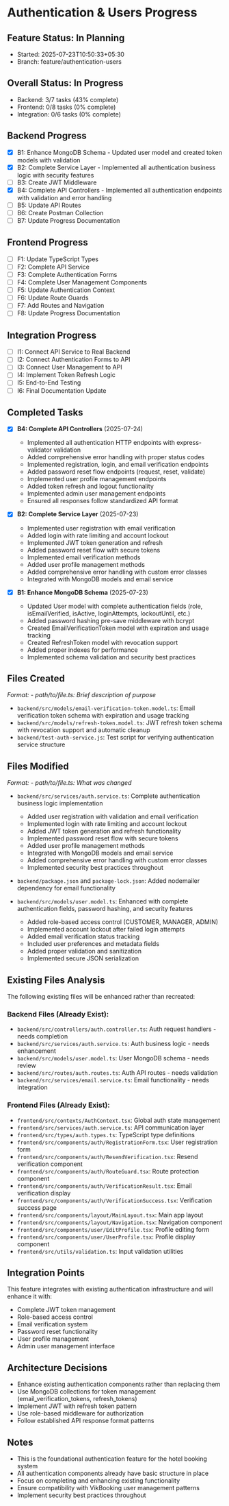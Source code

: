 # Authentication & Users Progress

## Feature Status: In Planning
- Started: 2025-07-23T10:50:33+05:30
- Branch: feature/authentication-users

## Overall Status: In Progress
- Backend: 3/7 tasks (43% complete)
- Frontend: 0/8 tasks (0% complete)
- Integration: 0/6 tasks (0% complete)

## Backend Progress
- [x] B1: Enhance MongoDB Schema - Updated user model and created token models with validation
- [x] B2: Complete Service Layer - Implemented all authentication business logic with security features
- [ ] B3: Create JWT Middleware
- [x] B4: Complete API Controllers - Implemented all authentication endpoints with validation and error handling
- [ ] B5: Update API Routes
- [ ] B6: Create Postman Collection
- [ ] B7: Update Progress Documentation

## Frontend Progress
- [ ] F1: Update TypeScript Types
- [ ] F2: Complete API Service
- [ ] F3: Complete Authentication Forms
- [ ] F4: Complete User Management Components
- [ ] F5: Update Authentication Context
- [ ] F6: Update Route Guards
- [ ] F7: Add Routes and Navigation
- [ ] F8: Update Progress Documentation

## Integration Progress
- [ ] I1: Connect API Service to Real Backend
- [ ] I2: Connect Authentication Forms to API
- [ ] I3: Connect User Management to API
- [ ] I4: Implement Token Refresh Logic
- [ ] I5: End-to-End Testing
- [ ] I6: Final Documentation Update

## Completed Tasks
- [x] **B4: Complete API Controllers** (2025-07-24)
  - Implemented all authentication HTTP endpoints with express-validator validation
  - Added comprehensive error handling with proper status codes
  - Implemented registration, login, and email verification endpoints
  - Added password reset flow endpoints (request, reset, validate)
  - Implemented user profile management endpoints
  - Added token refresh and logout functionality
  - Implemented admin user management endpoints
  - Ensured all responses follow standardized API format

- [x] **B2: Complete Service Layer** (2025-07-23)
  - Implemented user registration with email verification
  - Added login with rate limiting and account lockout
  - Implemented JWT token generation and refresh
  - Added password reset flow with secure tokens
  - Implemented email verification methods
  - Added user profile management methods
  - Added comprehensive error handling with custom error classes
  - Integrated with MongoDB models and email service

- [x] **B1: Enhance MongoDB Schema** (2025-07-23)
  - Updated User model with complete authentication fields (role, isEmailVerified, isActive, loginAttempts, lockoutUntil, etc.)
  - Added password hashing pre-save middleware with bcrypt
  - Created EmailVerificationToken model with expiration and usage tracking
  - Created RefreshToken model with revocation support
  - Added proper indexes for performance
  - Implemented schema validation and security best practices

## Files Created
*Format: - path/to/file.ts: Brief description of purpose*
- `backend/src/models/email-verification-token.model.ts`: Email verification token schema with expiration and usage tracking
- `backend/src/models/refresh-token.model.ts`: JWT refresh token schema with revocation support and automatic cleanup
- `backend/test-auth-service.js`: Test script for verifying authentication service structure

## Files Modified  
*Format: - path/to/file.ts: What was changed*
- `backend/src/services/auth.service.ts`: Complete authentication business logic implementation
  - Added user registration with validation and email verification
  - Implemented login with rate limiting and account lockout
  - Added JWT token generation and refresh functionality
  - Implemented password reset flow with secure tokens
  - Added user profile management methods
  - Integrated with MongoDB models and email service
  - Added comprehensive error handling with custom error classes
  - Implemented security best practices throughout

- `backend/package.json` and `package-lock.json`: Added nodemailer dependency for email functionality

- `backend/src/models/user.model.ts`: Enhanced with complete authentication fields, password hashing, and security features
  - Added role-based access control (CUSTOMER, MANAGER, ADMIN)
  - Implemented account lockout after failed login attempts
  - Added email verification status tracking
  - Included user preferences and metadata fields
  - Added proper validation and sanitization
  - Implemented secure JSON serialization

## Existing Files Analysis
The following existing files will be enhanced rather than recreated:

### Backend Files (Already Exist):
- `backend/src/controllers/auth.controller.ts`: Auth request handlers - needs completion
- `backend/src/services/auth.service.ts`: Auth business logic - needs enhancement  
- `backend/src/models/user.model.ts`: User MongoDB schema - needs review
- `backend/src/routes/auth.routes.ts`: Auth API routes - needs validation
- `backend/src/services/email.service.ts`: Email functionality - needs integration

### Frontend Files (Already Exist):
- `frontend/src/contexts/AuthContext.tsx`: Global auth state management
- `frontend/src/services/auth.service.ts`: API communication layer
- `frontend/src/types/auth.types.ts`: TypeScript type definitions
- `frontend/src/components/auth/RegistrationForm.tsx`: User registration form
- `frontend/src/components/auth/ResendVerification.tsx`: Resend verification component
- `frontend/src/components/auth/RouteGuard.tsx`: Route protection component
- `frontend/src/components/auth/VerificationResult.tsx`: Email verification display
- `frontend/src/components/auth/VerificationSuccess.tsx`: Verification success page
- `frontend/src/components/layout/MainLayout.tsx`: Main app layout
- `frontend/src/components/layout/Navigation.tsx`: Navigation component
- `frontend/src/components/user/EditProfile.tsx`: Profile editing form
- `frontend/src/components/user/UserProfile.tsx`: Profile display component
- `frontend/src/utils/validation.ts`: Input validation utilities

## Integration Points
This feature integrates with existing authentication infrastructure and will enhance it with:
- Complete JWT token management
- Role-based access control
- Email verification system
- Password reset functionality
- User profile management
- Admin user management interface

## Architecture Decisions
- Enhance existing authentication components rather than replacing them
- Use MongoDB collections for token management (email_verification_tokens, refresh_tokens)
- Implement JWT with refresh token pattern
- Use role-based middleware for authorization
- Follow established API response format patterns

## Notes
- This is the foundational authentication feature for the hotel booking system
- All authentication components already have basic structure in place
- Focus on completing and enhancing existing functionality
- Ensure compatibility with VikBooking user management patterns
- Implement security best practices throughout
